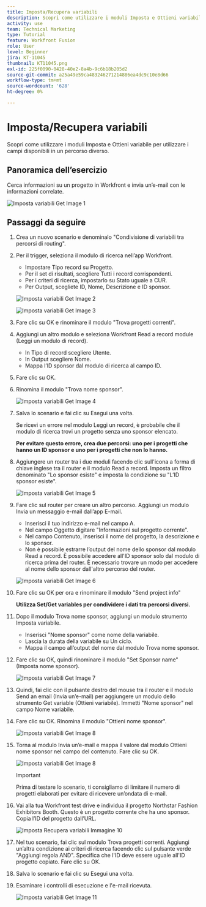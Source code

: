 ```yaml
---
title: Imposta/Recupera variabili
description: Scopri come utilizzare i moduli Imposta e Ottieni variabile per utilizzare i campi disponibili in un percorso diverso.
activity: use
team: Technical Marketing
type: Tutorial
feature: Workfront Fusion
role: User
level: Beginner
jira: KT-11045
thumbnail: KT11045.png
exl-id: 225f0090-0428-40e2-8a4b-9c6b18b205d2
source-git-commit: a25a49e59ca483246271214886ea4dc9c10e8d66
workflow-type: tm+mt
source-wordcount: '628'
ht-degree: 0%

---
```


# Imposta/Recupera variabili

Scopri come utilizzare i moduli Imposta e Ottieni variabile per utilizzare i campi disponibili in un percorso diverso.

## Panoramica dell’esercizio

Cerca informazioni su un progetto in Workfront e invia un’e-mail con le informazioni correlate.

![Imposta variabili Get Image 1](../12-exercises/assets/set-get-variables-walkthrough-1.png)

## Passaggi da seguire

1. Crea un nuovo scenario e denominalo &quot;Condivisione di variabili tra percorsi di routing&quot;.
1. Per il trigger, seleziona il modulo di ricerca nell’app Workfront.

   + Impostare Tipo record su Progetto.
   + Per il set di risultati, scegliere Tutti i record corrispondenti.
   + Per i criteri di ricerca, impostarlo su Stato uguale a CUR.
   + Per Output, scegliete ID, Nome, Descrizione e ID sponsor.

   ![Imposta variabili Get Image 2](../12-exercises/assets/set-get-variables-walkthrough-2.png)

   ![Imposta variabili Get Image 3](../12-exercises/assets/set-get-variables-walkthrough-3.png)

1. Fare clic su OK e rinominare il modulo &quot;Trova progetti correnti&quot;.
1. Aggiungi un altro modulo e seleziona Workfront Read a record module (Leggi un modulo di record).

   + In Tipo di record scegliere Utente.
   + In Output scegliere Nome.
   + Mappa l’ID sponsor dal modulo di ricerca al campo ID.

1. Fare clic su OK.
1. Rinomina il modulo &quot;Trova nome sponsor&quot;.

   ![Imposta variabili Get Image 4](../12-exercises/assets/set-get-variables-walkthrough-4.png)

1. Salva lo scenario e fai clic su Esegui una volta.

   Se ricevi un errore nel modulo Leggi un record, è probabile che il modulo di ricerca trovi un progetto senza uno sponsor elencato.

   **Per evitare questo errore, crea due percorsi: uno per i progetti che hanno un ID sponsor e uno per i progetti che non lo hanno.**

1. Aggiungere un router tra i due moduli facendo clic sull&#39;icona a forma di chiave inglese tra il router e il modulo Read a record. Imposta un filtro denominato &quot;Lo sponsor esiste&quot; e imposta la condizione su &quot;L’ID sponsor esiste&quot;.

   ![Imposta variabili Get Image 5](../12-exercises/assets/set-get-variables-walkthrough-5.png)

1. Fare clic sul router per creare un altro percorso. Aggiungi un modulo Invia un messaggio e-mail dall’app E-mail.

   + Inserisci il tuo indirizzo e-mail nel campo A.
   + Nel campo Oggetto digitare &quot;Informazioni sul progetto corrente&quot;.
   + Nel campo Contenuto, inserisci il nome del progetto, la descrizione e lo sponsor.
   + Non è possibile estrarre l’output del nome dello sponsor dal modulo Read a record. È possibile accedere all&#39;ID sponsor solo dal modulo di ricerca prima del router. È necessario trovare un modo per accedere al nome dello sponsor dall&#39;altro percorso del router.

   ![Imposta variabili Get Image 6](../12-exercises/assets/set-get-variables-walkthrough-6.png)

1. Fare clic su OK per ora e rinominare il modulo &quot;Send project info&quot;

   **Utilizza Set/Get variables per condividere i dati tra percorsi diversi.**

1. Dopo il modulo Trova nome sponsor, aggiungi un modulo strumento Imposta variabile.

   + Inserisci &quot;Nome sponsor&quot; come nome della variabile.
   + Lascia la durata della variabile su Un ciclo.
   + Mappa il campo all’output del nome dal modulo Trova nome sponsor.

1. Fare clic su OK, quindi rinominare il modulo &quot;Set Sponsor name&quot; (Imposta nome sponsor).

   ![Imposta variabili Get Image 7](../12-exercises/assets/set-get-variables-walkthrough-7.png)

1. Quindi, fai clic con il pulsante destro del mouse tra il router e il modulo Send an email (Invia un’e-mail) per aggiungere un modulo dello strumento Get variable (Ottieni variabile). Immetti &quot;Nome sponsor&quot; nel campo Nome variabile.
1. Fare clic su OK. Rinomina il modulo &quot;Ottieni nome sponsor&quot;.

   ![Imposta variabili Get Image 8](../12-exercises/assets/set-get-variables-walkthrough-8.png)

1. Torna al modulo Invia un’e-mail e mappa il valore dal modulo Ottieni nome sponsor nel campo del contenuto. Fare clic su OK.

   ![Imposta variabili Get Image 8](../12-exercises/assets/set-get-variables-walkthrough-8.png)

   >[!IMPORTANT]
   >
   >Prima di testare lo scenario, ti consigliamo di limitare il numero di progetti elaborati per evitare di ricevere un’ondata di e-mail.

1. Vai alla tua Workfront test drive e individua il progetto Northstar Fashion Exhibitors Booth. Questo è un progetto corrente che ha uno sponsor. Copia l’ID del progetto dall’URL.

   ![Imposta Recupera variabili Immagine 10](../12-exercises/assets/set-get-variables-walkthrough-10.png)

1. Nel tuo scenario, fai clic sul modulo Trova progetti correnti. Aggiungi un’altra condizione ai criteri di ricerca facendo clic sul pulsante verde &quot;Aggiungi regola AND&quot;. Specifica che l&#39;ID deve essere uguale all&#39;ID progetto copiato. Fare clic su OK.
1. Salva lo scenario e fai clic su Esegui una volta.
1. Esaminare i controlli di esecuzione e l&#39;e-mail ricevuta.

   ![Imposta variabili Get Image 11](../12-exercises/assets/set-get-variables-walkthrough-11.png)
